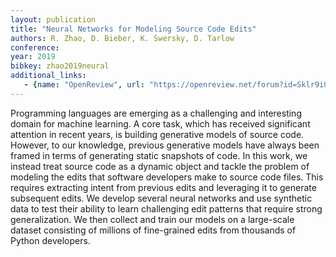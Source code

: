 ```yaml
---
layout: publication
title: "Neural Networks for Modeling Source Code Edits"
authors: R. Zhao, D. Bieber, K. Swersky, D. Tarlow
conference: 
year: 2019
bibkey: zhao2019neural
additional_links:
   - {name: "OpenReview", url: "https://openreview.net/forum?id=Sklr9i09KQ"}
---
```

Programming languages are emerging as a challenging and interesting domain for machine learning. A core task, which has received significant attention in recent years, is building generative models of source code. However, to our knowledge, previous generative models have always been framed in terms of generating static snapshots of code. In this work, we instead treat source code as a dynamic object and tackle the problem of modeling the edits that software developers make to source code files. This requires extracting intent from previous edits and leveraging it to generate subsequent edits. We develop several neural networks and use synthetic data to test their ability to learn challenging edit patterns that require strong generalization. We then collect and train our models on a large-scale dataset consisting of millions of fine-grained edits from thousands of Python developers.
